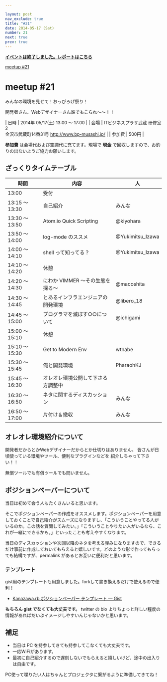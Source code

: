 ```yaml
---

layout: post
nav_exclude: true
title: "#21"
date: 2014-05-17 (Sat)
number: 21
next: true
prev: true
---
```


<p>
<a href="/21/report"><strong>イベントは終了しました。レポートはこちら</strong></a></p>

<div class="doorkeeper-widget">
<a class="doorkeeper-registration-widget" href="http://kzrb.doorkeeper.jp/events/10910">meetup
#21</a><script src="https://widgets.doorkeeper.jp/w/widget.js"></script>

</div>

meetup #21
===========

みんなの環境を見せて！おっぴろげ祭り！

開発者さん、Webデザイナーさん誰でもこられ〜〜！！


| 日時   | 2014年 05/17(土) 13:00 〜 17:00 |
| 会場   | ITビジネスプラザ武蔵 研修室2<br>金沢市武蔵町14番31号 <a href="http://www.bp-musashi.jp/">http://www.bp-musashi.jp/</a> |
| 参加費 | 500円 |


**参加費** は会場代および空調代に充てます。現場で **現金**
で回収しますので、お釣りの出ないようご協力お願いします。

ざっくりタイムテーブル
----------------------

|時間          |内容                              |人               |
|--------------|----------------------------------|-----------------|
|13:00         |受付                              |                 |
|13:15 〜 13:30|自己紹介                          |みんな           |
|13:30 〜 13:50|Atom.io Quick Scripting           |@kiyohara        |
|13:50 〜 14:00|log-mode のススメ                 |@Yukimitsu\_Izawa|
|14:00 〜 14:10|shell って知ってる？              |@Yukimitsu\_Izawa|
|14:10 〜 14:20|休憩                              |                 |
|14:20 〜 14:30|にわか VIMMER 〜その生態を探る〜  |@macoshita       |
|14:30 〜 14:45|とあるインフラエンジニアの開発環境|@libero\_18      |
|14:45 〜 15:00|プログラマを滅ぼす○○について    |@ichigami        |
|15:00 〜 15:10|休憩                              |                 |
|15:10 〜 15:30|Get to Modern Env                 |wtnabe           |
|15:30 〜 15:45|俺と開発環境                      |PharaohKJ        |
|15:45 〜 16:30|オレオレ環境公開して下さる方調整中|                 |
|16:30 〜 16:50|ネタに関するディスカッション      |みんな           |
|16:50 〜 17:00|片付け＆撤収                      |みんな           |

オレオレ環境紹介について
------------------------

開発者だからとかWebデザイナーだからとか仕切りはありません。
皆さんが日頃使っている環境やツール、便利なプラグインなどを
紹介しちゃって下さい！！

無償ツールでも有償ツールでも問いません。

ポジションペーパーについて
--------------------------

当日は初めて会う人もたくさんいると思います。

そこでポジションペーパーの作成をオススメします。ポジションペーパーを用意しておくことで自己紹介がスムーズになりますし、「こういうことやってる人がいるのか。この話を質問してみたい。」「こういうことやりたい人がいるなら、これが一緒にできるかも。」といったことも考えやすくなります。

当日のディスカッションや次回以降のネタを考える弾みになりますので、できるだけ事前に作成しておいてもらえると嬉しいです。どのような形で作ってもらっても結構ですが、permalink
があるとお互いに便利だと思います。

### テンプレート

gist用のテンプレートも用意しました。forkして書き換えるだけで使えるので便利！

* [Kanazawa.rb ポジションペーパー テンプレート — Gist](https://gist.github.com/5a523ec3180002229a32)

**もちろん gist でなくても大丈夫です。** twitter の bio
よりちょっと詳しい程度の情報があればだいぶイメージしやすいんじゃないかと思います。

補足
----

* 当日は PC を持参してきても持参してこなくても大丈夫です。
* 一応WiFiがあります。
* 最初に自己紹介するので遅刻しないでもらえると嬉しいけど、途中の出入りは自由です。

PC使って喋りたい人はちゃんとプロジェクタに繋がるように準備してきてね！
